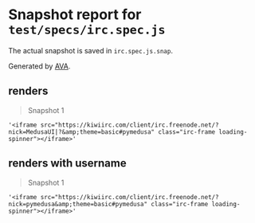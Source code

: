 # Snapshot report for `test/specs/irc.spec.js`

The actual snapshot is saved in `irc.spec.js.snap`.

Generated by [AVA](https://ava.li).

## renders

> Snapshot 1

    '<iframe src="https://kiwiirc.com/client/irc.freenode.net/?nick=MedusaUI|?&amp;theme=basic#pymedusa" class="irc-frame loading-spinner"></iframe>'

## renders with username

> Snapshot 1

    '<iframe src="https://kiwiirc.com/client/irc.freenode.net/?nick=pymedusa&amp;theme=basic#pymedusa" class="irc-frame loading-spinner"></iframe>'
